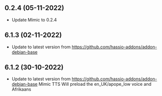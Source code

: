 
## 0.2.4 (05-11-2022)
- Update Mimic to 0.2.4

## 6.1.3 (02-11-2022)
- Update to latest version from https://github.com/hassio-addons/addon-debian-base

## 6.1.2 (30-10-2022)
- Update to latest version from https://github.com/hassio-addons/addon-debian-base
Mimic TTS Will preload the en_UK/apope_low voice and Afrikaans


